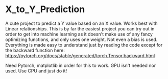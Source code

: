 # X_to_Y_Prediction
A cute project to predict a Y value based on an X value. Works best with Linear relationships. This is by far the easiest project you can try out in order to get into machine learning as it doesn't make use of any fancy optimizing functions, and only uses one weight. Not even a bias is used. Everything is made easy to understand just by reading the code except for the backward function here: https://pytorch.org/docs/stable/generated/torch.Tensor.backward.html

Need Pytorch, matplotlib in order for this to work. GPU isn't needed nor used. Use CPU and just do it!
